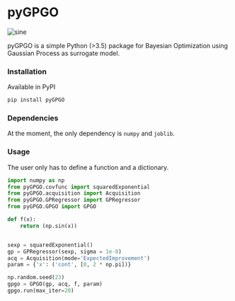 # pyGPGO

![sine](http://i.giphy.com/l3q2s3MQ4bPb5RogU.gif)

pyGPGO is a simple Python (>3.5) package for Bayesian Optimization using Gaussian Process as surrogate model.

### Installation

Available in PyPI

```bash
pip install pyGPGO
```

### Dependencies

At the moment, the only dependency is `numpy` and `joblib`.

### Usage

The user only has to define a function and a dictionary.

```python
import numpy as np
from pyGPGO.covfunc import squaredExponential
from pyGPGO.acquisition import Acquisition
from pyGPGO.GPRegressor import GPRegressor
from pyGPGO.GPGO import GPGO

def f(x):
    return (np.sin(x))


sexp = squaredExponential()
gp = GPRegressor(sexp, sigma = 1e-8)
acq = Acquisition(mode='ExpectedImprovement')
param = {'x': ('cont', [0, 2 * np.pi])}

np.random.seed(23)
gpgo = GPGO(gp, acq, f, param)
gpgo.run(max_iter=20)

```
